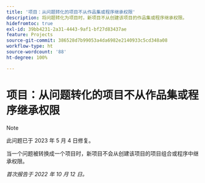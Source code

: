 ```yaml
---
title: '项目：从问题转化的项目不从作品集或程序继承权限'
description: 将问题转化为项目时，新项目不从创建该项目的作品集或程序继承权限。
hidefromtoc: true
exl-id: 39bb4231-2a31-4443-9af1-bf27d83437ae
feature: Projects
source-git-commit: 386528d7b99053a4da6982e2140933c5cd348a08
workflow-type: ht
source-wordcount: '88'
ht-degree: 100%

---
```


# 项目：从问题转化的项目不从作品集或程序继承权限

>[!NOTE]
>
>此问题已于 2023 年 5 月 4 日修复。

当一个问题被转换成一个项目时，新项目不会从创建该项目的项目组合或程序中继承权限。

_首次报告于 2022 年 10 月 12 日。_
